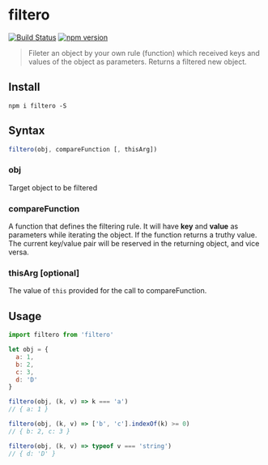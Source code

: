 # filtero
[![Build Status](https://travis-ci.org/imrobinized/filtero.svg?branch=master)](https://travis-ci.org/imrobinized/filtero) [![npm version](https://badge.fury.io/js/filtero.svg)](https://badge.fury.io/js/filtero)

>Fileter an object by your own rule (function) which received keys and values of the object as parameters. Returns a filtered new object.

## Install
```
npm i filtero -S
```

## Syntax
```javascript
filtero(obj, compareFunction [, thisArg])
```

### obj
Target object to be filtered

### compareFunction
A function that defines the filtering rule. It will have **key** and **value** as parameters while iterating the object. If the function returns a truthy value. The current key/value pair will be reserved in the returning object, and vice versa.

### thisArg [optional]
The value of `this` provided for the call to compareFunction.

## Usage
```javascript
import filtero from 'filtero'

let obj = {
  a: 1,
  b: 2,
  c: 3,
  d: 'D'
}

filtero(obj, (k, v) => k === 'a')
// { a: 1 }

filtero(obj, (k, v) => ['b', 'c'].indexOf(k) >= 0)
// { b: 2, c: 3 }

filtero(obj, (k, v) => typeof v === 'string')
// { d: 'D' }
```
